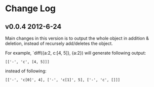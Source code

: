 # Change Log

## v0.0.4 2012-6-24

Main changes in this version is to output the whole object in addition & deletion, instead of recursely add/deletes the object.

For example, `diff({a:2, c:[4, 5]}, {a:2}) will generate following output:

    [['-', 'c', [4, 5]]]

instead of following:

    [['-', 'c[0]', 4], ['-', 'c[1]', 5], ['-', 'c', []]]

